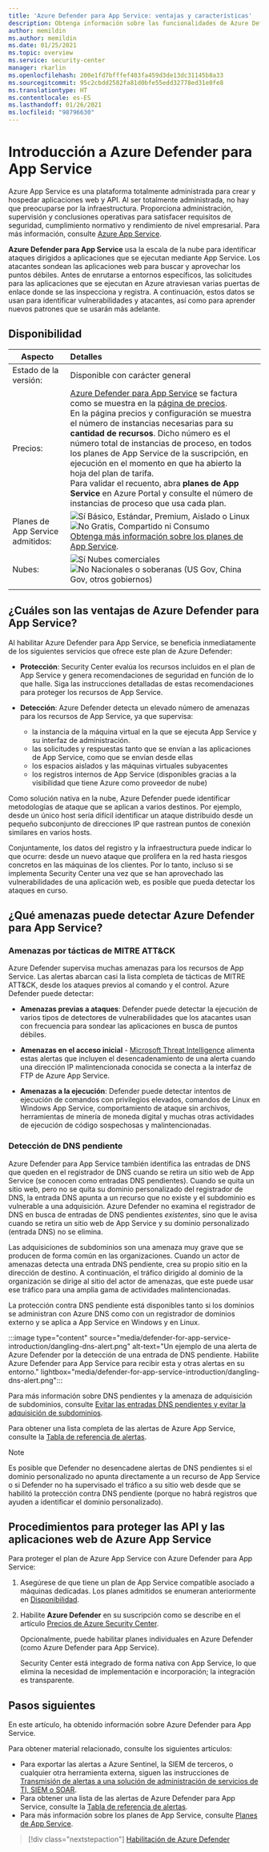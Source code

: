 ```yaml
---
title: 'Azure Defender para App Service: ventajas y características'
description: Obtenga información sobre las funcionalidades de Azure Defender para App Service y cómo habilitarlo en una suscripción.
author: memildin
ms.author: memildin
ms.date: 01/25/2021
ms.topic: overview
ms.service: security-center
manager: rkarlin
ms.openlocfilehash: 200e1fd7bfffef403fa459d3de13dc31145b8a33
ms.sourcegitcommit: 95c2cbdd2582fa81d0bfe55edd32778ed31e0fe8
ms.translationtype: HT
ms.contentlocale: es-ES
ms.lasthandoff: 01/26/2021
ms.locfileid: "98796630"
---
```

# <a name="introduction-to-azure-defender-for-app-service"></a>Introducción a Azure Defender para App Service

Azure App Service es una plataforma totalmente administrada para crear y hospedar aplicaciones web y API. Al ser totalmente administrada, no hay que preocuparse por la infraestructura. Proporciona administración, supervisión y conclusiones operativas para satisfacer requisitos de seguridad, cumplimiento normativo y rendimiento de nivel empresarial. Para más información, consulte [Azure App Service](https://azure.microsoft.com/services/app-service/).

**Azure Defender para App Service** usa la escala de la nube para identificar ataques dirigidos a aplicaciones que se ejecutan mediante App Service. Los atacantes sondean las aplicaciones web para buscar y aprovechar los puntos débiles. Antes de enrutarse a entornos específicos, las solicitudes para las aplicaciones que se ejecutan en Azure atraviesan varias puertas de enlace donde se las inspecciona y registra. A continuación, estos datos se usan para identificar vulnerabilidades y atacantes, así como para aprender nuevos patrones que se usarán más adelante.


## <a name="availability"></a>Disponibilidad

|Aspecto|Detalles|
|----|:----|
|Estado de la versión:|Disponible con carácter general|
|Precios:|[Azure Defender para App Service](azure-defender.md) se factura como se muestra en la [página de precios](security-center-pricing.md).<br>En la página precios y configuración se muestra el número de instancias necesarias para su **cantidad de recursos**. Dicho número es el número total de instancias de proceso, en todos los planes de App Service de la suscripción, en ejecución en el momento en que ha abierto la hoja del plan de tarifa.<br>Para validar el recuento, abra **planes de App Service** en Azure Portal y consulte el número de instancias de proceso que usa cada plan.|
|Planes de App Service admitidos:|![Sí](./media/icons/yes-icon.png) Básico, Estándar, Premium, Aislado o Linux<br>![No](./media/icons/no-icon.png) Gratis, Compartido ni Consumo<br>[Obtenga más información sobre los planes de App Service](https://azure.microsoft.com/pricing/details/app-service/plans/).|
|Nubes:|![Sí](./media/icons/yes-icon.png) Nubes comerciales<br>![No](./media/icons/no-icon.png) Nacionales o soberanas (US Gov, China Gov, otros gobiernos)|
|||

## <a name="what-are-the-benefits-of-azure-defender-for-app-service"></a>¿Cuáles son las ventajas de Azure Defender para App Service?

Al habilitar Azure Defender para App Service, se beneficia inmediatamente de los siguientes servicios que ofrece este plan de Azure Defender:

- **Protección**: Security Center evalúa los recursos incluidos en el plan de App Service y genera recomendaciones de seguridad en función de lo que halle. Siga las instrucciones detalladas de estas recomendaciones para proteger los recursos de App Service.

- **Detección**: Azure Defender detecta un elevado número de amenazas para los recursos de App Service, ya que supervisa:
    - la instancia de la máquina virtual en la que se ejecuta App Service y su interfaz de administración.
    - las solicitudes y respuestas tanto que se envían a las aplicaciones de App Service, como que se envían desde ellas
    - los espacios aislados y las máquinas virtuales subyacentes
    - los registros internos de App Service (disponibles gracias a la visibilidad que tiene Azure como proveedor de nube)

Como solución nativa en la nube, Azure Defender puede identificar metodologías de ataque que se aplican a varios destinos. Por ejemplo, desde un único host sería difícil identificar un ataque distribuido desde un pequeño subconjunto de direcciones IP que rastrean puntos de conexión similares en varios hosts.

Conjuntamente, los datos del registro y la infraestructura puede indicar lo que ocurre: desde un nuevo ataque que prolifera en la red hasta riesgos concretos en las máquinas de los clientes. Por lo tanto, incluso si se implementa Security Center una vez que se han aprovechado las vulnerabilidades de una aplicación web, es posible que pueda detectar los ataques en curso.


## <a name="what-threats-can-azure-defender-for-app-service-detect"></a>¿Qué amenazas puede detectar Azure Defender para App Service?

### <a name="threats-by-mitre-attck-tactics"></a>Amenazas por tácticas de MITRE ATT&CK

Azure Defender supervisa muchas amenazas para los recursos de App Service. Las alertas abarcan casi la lista completa de tácticas de MITRE ATT&CK, desde los ataques previos al comando y el control. Azure Defender puede detectar:

- **Amenazas previas a ataques**: Defender puede detectar la ejecución de varios tipos de detectores de vulnerabilidades que los atacantes usan con frecuencia para sondear las aplicaciones en busca de puntos débiles.

- **Amenazas en el acceso inicial** - [Microsoft Threat Intelligence](https://go.microsoft.com/fwlink/?linkid=2128684) alimenta estas alertas que incluyen el desencadenamiento de una alerta cuando una dirección IP malintencionada conocida se conecta a la interfaz de FTP de Azure App Service.

- **Amenazas a la ejecución**: Defender puede detectar intentos de ejecución de comandos con privilegios elevados, comandos de Linux en Windows App Service, comportamiento de ataque sin archivos, herramientas de minería de moneda digital y muchas otras actividades de ejecución de código sospechosas y malintencionadas.

### <a name="dangling-dns-detection"></a>Detección de DNS pendiente

Azure Defender para App Service también identifica las entradas de DNS que queden en el registrador de DNS cuando se retira un sitio web de App Service (se conocen como entradas DNS pendientes). Cuando se quita un sitio web, pero no se quita su dominio personalizado del registrador de DNS, la entrada DNS apunta a un recurso que no existe y el subdominio es vulnerable a una adquisición. Azure Defender no examina el registrador de DNS en busca de entradas de DNS pendientes *existentes*, sino que le avisa cuando se retira un sitio web de App Service y su dominio personalizado (entrada DNS) no se elimina.

Las adquisiciones de subdominios son una amenaza muy grave que se producen de forma común en las organizaciones. Cuando un actor de amenazas detecta una entrada DNS pendiente, crea su propio sitio en la dirección de destino. A continuación, el tráfico dirigido al dominio de la organización se dirige al sitio del actor de amenazas, que este puede usar ese tráfico para una amplia gama de actividades malintencionadas.

La protección contra DNS pendiente está disponibles tanto si los dominios se administran con Azure DNS como con un registrador de dominios externo y se aplica a App Service en Windows y en Linux.

:::image type="content" source="media/defender-for-app-service-introduction/dangling-dns-alert.png" alt-text="Un ejemplo de una alerta de Azure Defender por la detección de una entrada de DNS pendiente. Habilite Azure Defender para App Service para recibir esta y otras alertas en su entorno." lightbox="media/defender-for-app-service-introduction/dangling-dns-alert.png":::

Para más información sobre DNS pendientes y la amenaza de adquisición de subdominios, consulte [Evitar las entradas DNS pendientes y evitar la adquisición de subdominios](../security/fundamentals/subdomain-takeover.md).

Para obtener una lista completa de las alertas de Azure App Service, consulte la [Tabla de referencia de alertas](alerts-reference.md#alerts-azureappserv).

> [!NOTE]
> Es posible que Defender no desencadene alertas de DNS pendientes si el dominio personalizado no apunta directamente a un recurso de App Service o si Defender no ha supervisado el tráfico a su sitio web desde que se habilitó la protección contra DNS pendiente (porque no habrá registros que ayuden a identificar el dominio personalizado).

## <a name="how-to-protect-your-azure-app-service-web-apps-and-apis"></a>Procedimientos para proteger las API y las aplicaciones web de Azure App Service

Para proteger el plan de Azure App Service con Azure Defender para App Service:

1. Asegúrese de que tiene un plan de App Service compatible asociado a máquinas dedicadas. Los planes admitidos se enumeran anteriormente en [Disponibilidad](#availability).

2. Habilite **Azure Defender** en su suscripción como se describe en el artículo [Precios de Azure Security Center](security-center-pricing.md).

    Opcionalmente, puede habilitar planes individuales en Azure Defender (como Azure Defender para App Service).

    Security Center está integrado de forma nativa con App Service, lo que elimina la necesidad de implementación e incorporación; la integración es transparente.


## <a name="next-steps"></a>Pasos siguientes

En este artículo, ha obtenido información sobre Azure Defender para App Service. 

Para obtener material relacionado, consulte los siguientes artículos: 

- Para exportar las alertas a Azure Sentinel, la SIEM de terceros, o cualquier otra herramienta externa, siguen las instrucciones de [Transmisión de alertas a una solución de administración de servicios de TI, SIEM o SOAR](export-to-siem.md).
- Para obtener una lista de las alertas de Azure Defender para App Service, consulte la [Tabla de referencia de alertas](alerts-reference.md#alerts-azureappserv).
- Para más información sobre los planes de App Service, consulte [Planes de App Service](https://azure.microsoft.com/pricing/details/app-service/plans/).
> [!div class="nextstepaction"]
> [Habilitación de Azure Defender](security-center-pricing.md#enable-azure-defender)